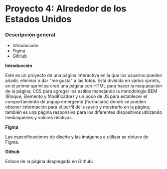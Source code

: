 # Proyecto 4: Alrededor de los Estados Unidos

### Descripción general
* Introducción
* Figma
* GitHub


**Introducción**    
  
Este es un proyecto de una página interactiva en la que los usuarios pueden añadir, eliminar o dar "me gusta" a las fotos. Está dividida en varios sprints, en el primer sprint se creó una página con HTML para hacer la maquetación de la página, CSS para agregar los estílos manejando la metodología BEM (Bloque, Elemento y Modificador) y un poco de JS para establecer el comportamiento de popup emergente (formulario) donde se pueden obtener información para el perfil del usuario y mostrarlo en la página; también es una página responsiva para los diferentes dispositivos utilizando mediaqueries y valores relativos.
  
**Figma**  
  
Las especificaciones de diseño y las imágenes a utilizar se obtuvo de Figma.
  
**Github**  
  
Enlace de la página desplegada en Github:

